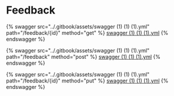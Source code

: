 # Feedback

{% swagger src="../.gitbook/assets/swagger (1) (1) (1).yml" path="/feedback/{id}" method="get" %}
[swagger (1) (1) (1).yml](<../.gitbook/assets/swagger (1) (1) (1).yml>)
{% endswagger %}

{% swagger src="../.gitbook/assets/swagger (1) (1) (1).yml" path="/feedback" method="post" %}
[swagger (1) (1) (1).yml](<../.gitbook/assets/swagger (1) (1) (1).yml>)
{% endswagger %}

{% swagger src="../.gitbook/assets/swagger (1) (1) (1).yml" path="/feedback/{id}" method="put" %}
[swagger (1) (1) (1).yml](<../.gitbook/assets/swagger (1) (1) (1).yml>)
{% endswagger %}
